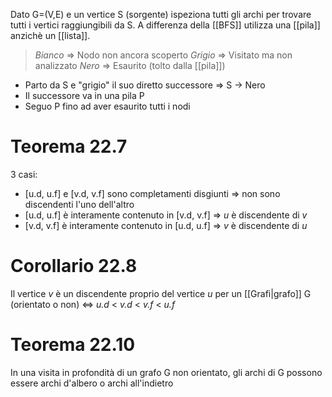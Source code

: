 Dato G=(V,E) e un vertice S (sorgente) ispeziona tutti gli archi per trovare tutti i vertici raggiungibili da S.
A differenza della [[BFS]] utilizza una [[pila]] anzichè un [[lista]].

> *Bianco* => Nodo non ancora scoperto
> *Grigio* => Visitato ma non analizzato
> *Nero* => Esaurito (tolto dalla [[pila]])

- Parto da S e "grigio" il suo diretto successore => S -> Nero
- Il successore va in una pila P
- Seguo P fino ad aver esaurito tutti i nodi

# Teorema 22.7

3 casi:
- [u.d, u.f] e [v.d, v.f] sono completamenti disgiunti => non sono discendenti l'uno dell'altro
- [u.d, u.f] è interamente contenuto in [v.d, v.f] => *u* è discendente di *v*
- [v.d, v.f] è interamente contenuto in [u.d, u.f] => *v* è discendente di *u*

# Corollario 22.8

Il vertice *v* è un discendente proprio del vertice *u* per un [[Grafi|grafo]] G (orientato o non) <=> *u.d* < *v.d* < *v.f* < *u.f* 

# Teorema 22.10

In una visita in profondità di un grafo G non orientato, gli archi di G possono essere archi d'albero o archi all'indietro
